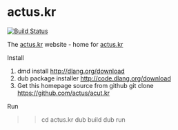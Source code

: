 actus.kr
=========

[![Build Status](https://travis-ci.org/actus/actus.kr.svg?branch=master)](https://travis-ci.org/actus/actus.kr)


The [actus.kr](http://actus.kr) website - home for [actus.kr](https://github.com/actus/actus.kr/)


Install

1. dmd install
  http://dlang.org/download
2. dub package installer
  http://code.dlang.org/download
3. Get this homepage source from github
  git clone https://github.com/actus/acut.kr


Run
>> cd actus.kr
>> dub build
>> dub run
